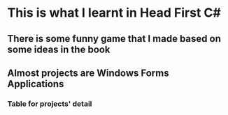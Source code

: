 # This is what I learnt in Head First C#
## There is some funny game that I made based on some ideas in the book
## Almost projects are Windows Forms Applications
### Table for projects' detail